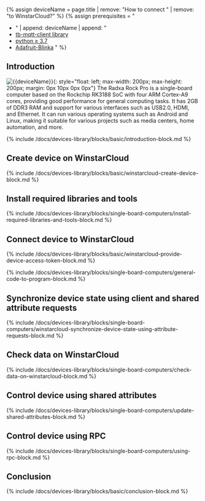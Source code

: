 
{% assign deviceName = page.title | remove: "How to connect " | remove: "to WinstarCloud?" %}
{% assign prerequisites = "
- " | append: deviceName | append: "
- [tb-mqtt-client library](https://pypi.org/project/tb-mqtt-client/)
- [python ≥ 3.7](https://www.python.org/)
- [Adafruit-Blinka](https://pypi.org/project/Adafruit-Blinka/) "
 %}

## Introduction

![{{deviceName}}](/images/devices-library/{{page.deviceImageFileName}}){: style="float: left; max-width: 200px; max-height: 200px; margin: 0px 10px 0px 0px"}
The Radxa Rock Pro is a single-board computer based on the Rockchip RK3188 SoC with four ARM Cortex-A9 cores, providing good performance for general computing tasks.
 It has 2GB of DDR3 RAM and support for various interfaces such as USB2.0, HDMI, and Ethernet.
 It can run various operating systems such as Android and Linux, making it suitable for various projects such as media centers, home automation, and more.


{% include /docs/devices-library/blocks/basic/introduction-block.md %}

## Create device on WinstarCloud

{% include /docs/devices-library/blocks/basic/winstarcloud-create-device-block.md %}

## Install required libraries and tools

{% include /docs/devices-library/blocks/single-board-computers/install-required-libraries-and-tools-block.md %}

## Connect device to WinstarCloud

{% include /docs/devices-library/blocks/basic/winstarcloud-provide-device-access-token-block.md %}

{% include /docs/devices-library/blocks/single-board-computers/general-code-to-program-block.md %}

## Synchronize device state using client and shared attribute requests
{% include /docs/devices-library/blocks/single-board-computers/winstarcloud-synchronize-device-state-using-attribute-requests-block.md %}

## Check data on WinstarCloud

{% include /docs/devices-library/blocks/single-board-computers/check-data-on-winstarcloud-block.md %}

## Control device using shared attributes

{% include /docs/devices-library/blocks/single-board-computers/update-shared-attributes-block.md %}

## Control device using RPC

{% include /docs/devices-library/blocks/single-board-computers/using-rpc-block.md %}

## Conclusion

{% include /docs/devices-library/blocks/basic/conclusion-block.md %}
